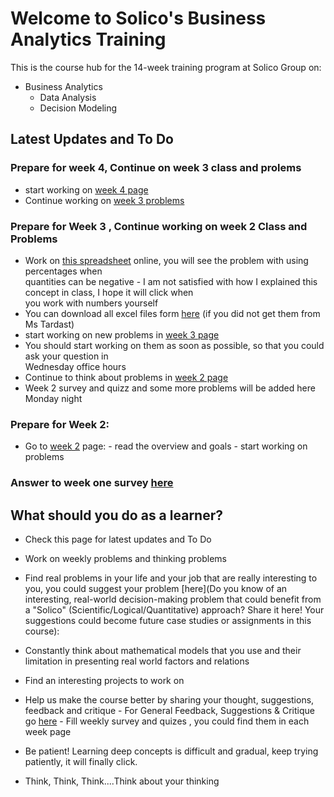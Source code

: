 # Welcome to Solico's Business Analytics Training

This is the course hub for the 14-week training program at Solico Group on:

- Business Analytics
    - Data Analysis
    - Decision Modeling

## Latest Updates and To Do

### Prepare for week 4, Continue on week 3 class and prolems
- start working on [week 4 page](weeks/week04.md) 
- Continue working on [week 3 problems](weeks/week03.md) 
### Prepare for Week 3 , Continue working on week 2 Class and Problems
- Work on [this spreadsheet](https://docs.google.com/spreadsheets/d/1PHpVPqGiuEuHjzC6EJMEaztyuwrnXobEEHUBNRirstM/edit?usp=sharing) online, you will see the problem with using percentages when  
quantities can be negative
       - I am not satisfied with how I explained this concept in class, I hope it will click when  
       you work with  numbers yourself
- You can download all excel files form [here](https://drive.google.com/drive/folders/1RuTdPAAchJs_Ki-M3ssc4E8CTPgHc8xQ?usp=sharing) (if you did not get them from Ms Tardast)
- start working on new problems in [week 3 page](weeks/week03.md) 
- You should start working on them as soon as possible, so that you could ask your question in  
Wednesday office hours
- Continue to think about problems in [week 2 page](weeks/week02/#problems-to-think-about)
- Week 2 survey and quizz and some more problems will be added here Monday night
### Prepare for Week 2: 
- Go to [week 2](weeks/week02.md) page:
       - read the overview and goals
       - start working on problems

### Answer to week one survey [here](https://docs.google.com/forms/d/e/1FAIpQLScLntM5uW4noI-TEfzy3S2Q-mBXUwgUC7vyZ-BfoD6pxrf5hg/viewform?usp=dialog)
## What should you do as a learner?
- Check this page for latest updates and To Do

- Work on weekly problems and thinking problems
- Find real problems in your life and your job that are really interesting to you, you could suggest your problem [here](Do you know of an interesting, real-world decision-making problem that could benefit from a "Solico" (Scientific/Logical/Quantitative) approach? Share it here! Your suggestions could become future case studies or assignments in this course):
- Constantly think about mathematical models that you use and their limitation in presenting real world factors and relations
- Find an interesting projects to work on

- Help us make the course better by sharing your thought, suggestions, feedback and critique
       - For General Feedback, Suggestions & Critique go [here](https://docs.google.com/forms/d/e/1FAIpQLSc8HgdzPOfXLeA-DdmZKH_e_2bcZX5spWLgaPUicsoSgSpqxA/viewform?usp=header)
       - Fill weekly survey and quizes , you could find them in each week page

- Be patient! Learning deep concepts is difficult and gradual, keep trying patiently, it will finally click. 

- Think, Think, Think....Think about your thinking






